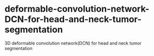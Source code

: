 # deformable-convolution-network-DCN-for-head-and-neck-tumor-segmentation
3D deformable convolution network(DCN) for head and neck tumor segmentation
